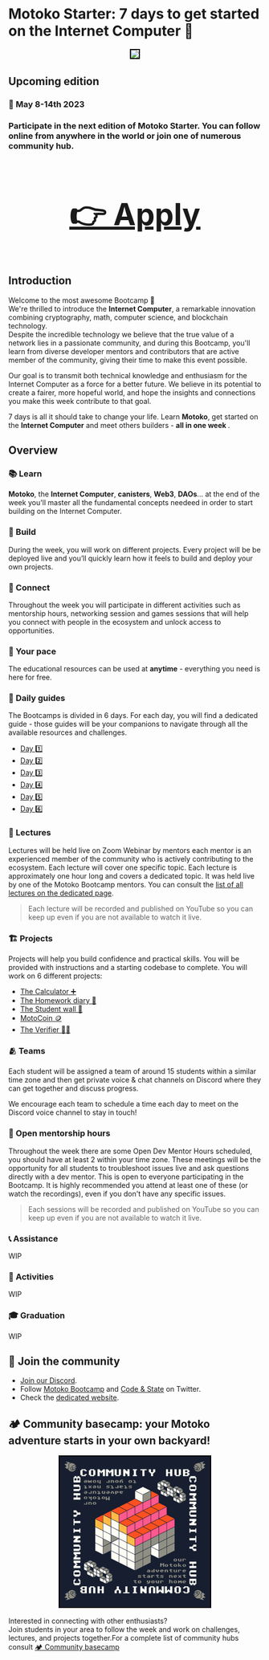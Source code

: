 # Motoko Starter: 7 days to get started on the Internet Computer 🏁 
<p align="center"> <img src="./assets/may-poster.png"  height="400px" style="border: 2px solid black;"> </p>

## Upcoming edition
### 📆 May 8-14th 2023
### Participate in the next edition of Motoko Starter. You can follow online from anywhere in the world or join one of numerous community hub. 
### <h3 align="center" style="font-size: 60px;text-decoration: underline;">  <a style="font-weight: bold; " href="https://forms.gle/E6L7dytdzhVJ5bVK8"> 👉 Apply </a> </h3>



## Introduction
Welcome to the most awesome Bootcamp 👋 <br/>
We're thrilled to introduce the **Internet Computer**, a remarkable innovation combining cryptography, math, computer science, and blockchain technology. <br/> 
Despite the incredible technology we believe that the true value of a network lies in a passionate community, and during this Bootcamp, you'll learn from diverse developer mentors and contributors that are active member of the community, giving their time to make this event possible. <br/>

Our goal is to transmit both technical knowledge and enthusiasm for the Internet Computer as a force for a better future. We believe in its potential to create a fairer, more hopeful world, and hope the insights and connections you make this week contribute to that goal. <br/>

7 days is all it should take to change your life. Learn **Motoko**, get started on the **Internet Computer** and meet others builders - <b> all in one week </b>.
## Overview
### 📚 Learn 
**Motoko**, the **Internet Computer**, **canisters**, **Web3**, **DAOs**... at the end of the week you'll master all the fundamental concepts needeed in order to start building on the Internet Computer.
### 👷 Build 
During the week, you will work on different projects. Every project will be  be deployed live and you’ll quickly learn how it feels to build and deploy your own projects.
### 🍻 Connect 
Throughout the week you will participate in different activities such as mentorship hours, networking session and games sessions that will help you connect with people in the ecosystem and unlock access to opportunities. 
### 🌱 Your pace
The educational resources can be used at **anytime** </b> - everything you need is here for free. 
### 📜 Daily guides
The Bootcamps is divided in 6 days. 
For each day, you will find a dedicated guide - those guides will be your companions to navigate through all the available resources and challenges.
- [Day 1️⃣](./days/day-1/README.MD) 
- [Day 2️⃣](./days/day-2/README.MD) 
- [Day 3️⃣](./days/day-3/README.MD) 
- [Day 4️⃣](./days/day-4/README.MD) 
- [Day 5️⃣](./days/day-5/README.MD) 
- [Day 6️⃣](./days/day-6/README.MD) 
### 🍿 Lectures
Lectures will be held live on Zoom Webinar by mentors each mentor is an experienced member of the community who is actively contributing to the ecosystem. Each lecture will cover one specific topic.
Each lecture is approximately one hour long and covers a dedicated topic. It was held live by one of the Motoko Bootcamp mentors.
You can consult the [list of all lectures on the dedicated page](./lectures/LECTURES.MD).
> Each lecture will be recorded and published on YouTube so you can keep up even if you are not available to watch it live.
### 🏗️ Projects 
Projects will help you build confidence and practical skills. You will be provided with instructions and a starting codebase to complete. 
You will work on 6 different projects:
- [The Calculator ➕](./days/day-1/project/README.MD)
- [The Homework diary 📔](./days/day-2/project/README.MD)
- [The Student wall 🎨](./days/day-3/project/README.MD)
- [MotoCoin 🪙](./days//day-5/project/README.MD)
- [The Verifier 👨‍🏫](./days/day-5/project/README.MD)
###  🫂 Teams 
Each student will be assigned a team of around 15 students within a similar time zone and then get private voice & chat channels on Discord where they can get together and discuss progress. 

We encourage each team to schedule a time each day to meet on the Discord voice channel to stay in touch! 
### 🐥 Open mentorship hours 
Throughout the week there are some Open Dev Mentor Hours scheduled, you should have at least 2 within your time zone.
These meetings will be the opportunity for all students to troubleshoot issues live and ask questions directly with a dev mentor.
This is open to everyone participating in the Bootcamp.
It is highly recommended you attend at least one of these (or watch the recordings), even if you don't have any specific issues.
> Each sessions will be recorded and published on YouTube so you can keep up even if you are not available to watch it live.
### 📞 Assistance 
WIP 
### 🤹 Activities 
WIP
### 🎓 Graduation
WIP
## 👦 Join the community
- [Join our Discord](https://discord.gg/JS9g2ahtDs).
- Follow [Motoko Bootcamp](https://twitter.com/MotokoSchool) and [Code & State](https://twitter.com/codeandstate) on Twitter. 
- Check the [dedicated website](https://motokobootcamp.com/).
## 🏕️ Community basecamp: your Motoko adventure starts in your own backyard!
<p align="center"> <img src="./assets/community-hub.png" width="300px" style="border: 2px solid black;"> </p>

Interested in connecting with other enthusiasts? <br/> Join students in your area to follow the week and work on challenges, lectures, and projects together.For a complete list of community hubs consult [🏕️ Community basecamp](https://discord.gg/JS9g2ahtDs)